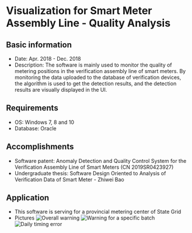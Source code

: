 # Visualization for Smart Meter Assembly Line - Quality Analysis

## Basic information

- Date: Apr. 2018 - Dec. 2018
- Description: The software is mainly used to monitor the quality of metering positions in the verification assembly line of smart meters. By monitoring the data uploaded to the database of verification devices, the algorithm is used to get the detection results, and the detection results are visually displayed in the UI.

## Requirements

- OS: Windows 7, 8 and 10
- Database: Oracle

## Accomplishments

- Software patent: Anomaly Detection and Quality Control System for the Verification Assembly Line of Smart Meters (CN 2019SR0423927)
- Undergraduate thesis: Software Design Oriented to Analysis of Verification Data of Smart Meter - Zhiwei Bao 

## Application

- This software is serving for a provincial metering center of State Grid
- Pictures
![Overall warning](https://github.com/ZhiweiBao/visualization-smart-meter-quality-analysis/blob/main/img/Overall%20warning.png)
![Warning for a specific batch](https://github.com/ZhiweiBao/visualization-smart-meter-quality-analysis/blob/main/img/Warning%20for%20a%20specific%20batch.png)
![Daily timing error](https://github.com/ZhiweiBao/visualization-smart-meter-quality-analysis/blob/main/img/Daily%20timing%20error.png)
